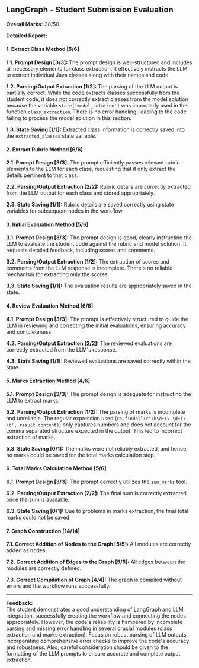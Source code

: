 ## LangGraph - Student Submission Evaluation

**Overall Marks:** 38/50

**Detailed Report:**

#### 1. Extract Class Method [5/6]
**1.1. Prompt Design [3/3]:** The prompt design is well-structured and includes all necessary elements for class extraction.  It effectively instructs the LLM to extract individual Java classes along with their names and code.

**1.2. Parsing/Output Extraction [1/2]:** The parsing of the LLM output is partially correct. While the code extracts classes successfully from the student code, it does not correctly extract classes from the model solution because the variable `state['model_solution']` was improperly used in the function `class_extraction`.  There is no error handling, leading to the code failing to process the model solution in this section.

**1.3. State Saving [1/1]:** Extracted class information is correctly saved into the `extracted_classes` state variable.


#### 2. Extract Rubric Method [6/6]
**2.1. Prompt Design [3/3]:**  The prompt efficiently passes relevant rubric elements to the LLM for each class, requesting that it only extract the details pertinent to that class.

**2.2. Parsing/Output Extraction [2/2]:** Rubric details are correctly extracted from the LLM output for each class and stored appropriately.

**2.3. State Saving [1/1]:** Rubric details are saved correctly using state variables for subsequent nodes in the workflow.


#### 3. Initial Evaluation Method [5/6]
**3.1. Prompt Design [3/3]:** The prompt design is good, clearly instructing the LLM to evaluate the student code against the rubric and model solution. It requests detailed feedback, including scores and comments.

**3.2. Parsing/Output Extraction [1/2]:** The extraction of scores and comments from the LLM response is incomplete.  There's no reliable mechanism for extracting only the scores.

**3.3. State Saving [1/1]:**  The evaluation results are appropriately saved in the state.


#### 4. Review Evaluation Method [6/6]
**4.1. Prompt Design [3/3]:** The prompt is effectively structured to guide the LLM in reviewing and correcting the initial evaluations, ensuring accuracy and completeness.

**4.2. Parsing/Output Extraction [2/2]:** The reviewed evaluations are correctly extracted from the LLM's response.

**4.3. State Saving [1/1]:**  Reviewed evaluations are saved correctly within the state.


#### 5. Marks Extraction Method [4/6]
**5.1. Prompt Design [3/3]:** The prompt design is adequate for instructing the LLM to extract marks.

**5.2. Parsing/Output Extraction [1/2]:**  The parsing of marks is incomplete and unreliable. The regular expression used (`re.findall(r'\b\d+(\.\d+)?\b', result.content)`) only captures numbers and does not account for the comma separated structure expected in the output. This led to incorrect extraction of marks.

**5.3. State Saving [0/1]:** The marks were not reliably extracted, and hence, no marks could be saved for the total marks calculation step.


#### 6. Total Marks Calculation Method [5/6]
**6.1. Prompt Design [3/3]:** The prompt correctly utilizes the `sum_marks` tool.

**6.2. Parsing/Output Extraction [2/2]:** The final sum is correctly extracted once the sum is available.

**6.3. State Saving [0/1]:** Due to problems in marks extraction, the final total marks could not be saved.


#### 7. Graph Construction [14/14]
**7.1. Correct Addition of Nodes to the Graph [5/5]:** All modules are correctly added as nodes.

**7.2. Correct Addition of Edges to the Graph [5/5]:** All edges between the modules are correctly defined.

**7.3. Correct Compilation of Graph [4/4]:** The graph is compiled without errors and the workflow runs successfully.


---

**Feedback:**  
The student demonstrates a good understanding of LangGraph and LLM integration, successfully creating the workflow and connecting the nodes appropriately.  However, the code's reliability is hampered by incomplete parsing and missing error handling in several crucial modules (class extraction and marks extraction).  Focus on robust parsing of LLM outputs, incorporating comprehensive error checks to improve the code's accuracy and robustness.  Also, careful consideration should be given to the formatting of the LLM prompts to ensure accurate and complete output extraction.
